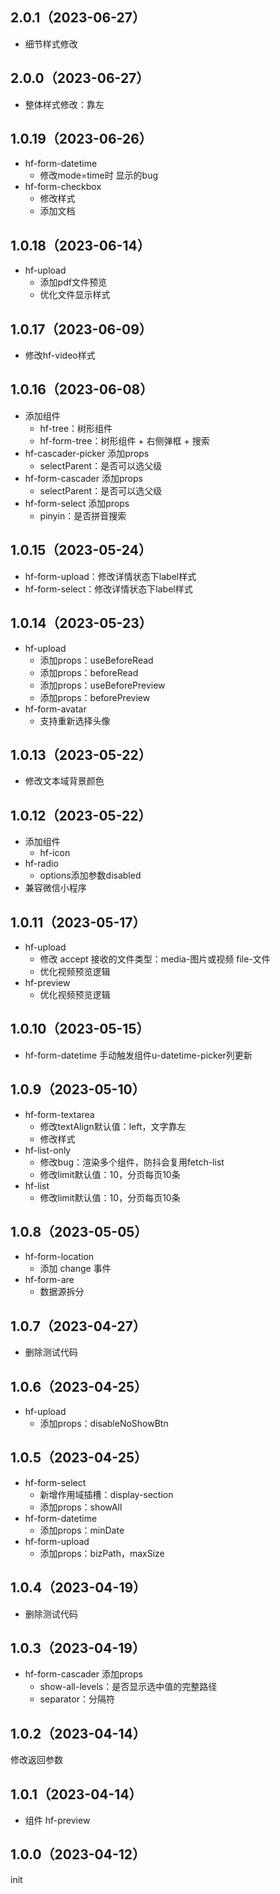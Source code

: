 ## 2.0.1（2023-06-27）
- 细节样式修改
## 2.0.0（2023-06-27）
- 整体样式修改：靠左
## 1.0.19（2023-06-26）
- hf-form-datetime
	- 修改mode=time时 显示的bug
- hf-form-checkbox
	- 修改样式
	- 添加文档
## 1.0.18（2023-06-14）
- hf-upload 
	- 添加pdf文件预览
	- 优化文件显示样式
## 1.0.17（2023-06-09）
- 修改hf-video样式
## 1.0.16（2023-06-08）
- 添加组件
	- hf-tree：树形组件
	- hf-form-tree：树形组件 + 右侧弹框 + 搜索
- hf-cascader-picker 添加props
	- selectParent：是否可以选父级
- hf-form-cascader 添加props
	- selectParent：是否可以选父级
- hf-form-select 添加props
	- pinyin：是否拼音搜索
## 1.0.15（2023-05-24）
- hf-form-upload：修改详情状态下label样式
- hf-form-select：修改详情状态下label样式
## 1.0.14（2023-05-23）
- hf-upload
	- 添加props：useBeforeRead
	- 添加props：beforeRead
	- 添加props：useBeforePreview
	- 添加props：beforePreview
- hf-form-avatar
	- 支持重新选择头像
## 1.0.13（2023-05-22）
- 修改文本域背景颜色
## 1.0.12（2023-05-22）
- 添加组件
	- hf-icon
- hf-radio
	- options添加参数disabled
- 兼容微信小程序
## 1.0.11（2023-05-17）
- hf-upload
	- 修改 accept 接收的文件类型：media-图片或视频 file-文件
	- 优化视频预览逻辑
- hf-preview
	- 优化视频预览逻辑
## 1.0.10（2023-05-15）
- hf-form-datetime 手动触发组件u-datetime-picker列更新
## 1.0.9（2023-05-10）
- hf-form-textarea
	- 修改textAlign默认值：left，文字靠左
	- 修改样式
- hf-list-only
	- 修改bug：渲染多个组件，防抖会复用fetch-list
	- 修改limit默认值：10，分页每页10条
- hf-list
	- 修改limit默认值：10，分页每页10条
## 1.0.8（2023-05-05）
- hf-form-location
	- 添加 change 事件
- hf-form-are
	- 数据源拆分
## 1.0.7（2023-04-27）
- 删除测试代码
## 1.0.6（2023-04-25）
- hf-upload
	- 添加props：disableNoShowBtn
## 1.0.5（2023-04-25）
- hf-form-select
	- 新增作用域插槽：display-section
	- 添加props：showAll
- hf-form-datetime
	- 添加props：minDate
- hf-form-upload
	- 添加props：bizPath，maxSize
## 1.0.4（2023-04-19）
- 删除测试代码
## 1.0.3（2023-04-19）
- hf-form-cascader 添加props
	- show-all-levels：是否显示选中值的完整路径
	- separator：分隔符
## 1.0.2（2023-04-14）
修改返回参数
## 1.0.1（2023-04-14）
- 组件 hf-preview
## 1.0.0（2023-04-12）
init
